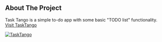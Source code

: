 ## About The Project

Task Tango is a simple to-do app with some basic "TODO list" functionality.
[Visit TaskTango](https://tasktango.vercel.app/)

[![TaskTango](https://github.com/uetrozi/uetrozi/assets/139115048/3b26e730-3468-439d-898e-8c619da2211d)](https://tasktango.vercel.app/)
